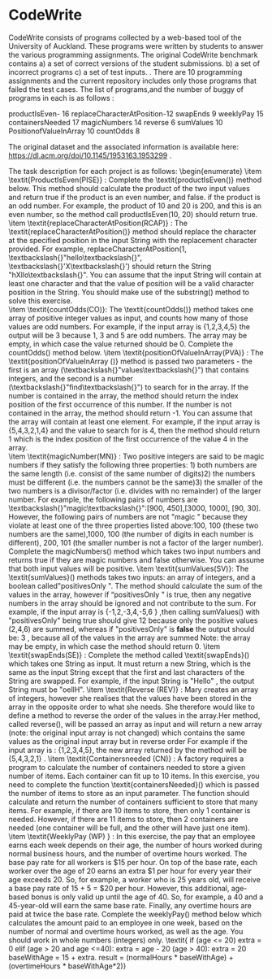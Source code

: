 # CodeWrite 
CodeWrite  consists of programs collected by  a web-based tool of the University of Auckland. These programs were written by students to answer the various programming assignments. The original CodeWrite benchmark contains a) a set of correct versions of the student submissions.  b) a set of incorrect programs c) a set of test inputs. . There are 10 programming assignments and the current repository includes only those programs that failed the test cases. The list of programs,and the number of buggy of programs in each is as follows :

productIsEven-	16
replaceCharacterAtPosition-12
swapEnds	9
weeklyPay	15
containersNeeded	17
magicNumbers	14
reverse	6
sumValues	10
PositionofValueInArray	10
countOdds	8

The original dataset and the associated information is available here: https://dl.acm.org/doi/10.1145/1953163.1953299 . 
     

 The task description for each project is as follows:
       \begin{enumerate}
            \item \textit{ProductIsEven(PISE)} : Complete the \textit{productIsEven()} method below. This method should calculate the product of the two input values and return true if the product is an even number, and false. if the product is an odd number. For example, the product of 10 and 20 is 200, and this is an even number, so the method call productIsEven(10, 20) should return true.  
            \item  \textit{replaceCharacterAtPosition(RCAP)}  : The \textit{replaceCharacterAtPosition()} method should replace the character at the specified position in the input String with the replacement character provided. For example, replaceCharacterAtPosition(1, \textbackslash{}"hello\textbackslash{}", \textbackslash{}'X\textbackslash{}') should return the String "hXllo\textbackslash{}". You can assume that the input String will contain at least one character and that the value of position will be a valid character position in the String. You should make use of the substring() method to solve this exercise.  
            \item \textit{countOdds(CO)}: The \textit{countOdds()} method takes one array of positive integer values as input, and counts how many of those values are odd numbers. For example, if the input array is \{1,2,3,4,5\} the output will be 3 because 1, 3 and 5 are odd numbers. The array may be empty, in which case the value returned should be 0. Complete the countOdds() method below. 
            \item  \textit{positionOfValueInArray(PVA)} : The \textit{positionOfValueInArray ()} method is passed two parameters - the first is an array (\textbackslash{}"values\textbackslash{}") that contains integers, and the second is a number (\textbackslash{}"find\textbackslash{}") to search for in the array. If the number is contained in the array, the method should return the index position of the first occurrence of this number. If the number is not contained in the array, the method should return -1. You can assume that the array will contain at least one element. For example, if the input array is \{5,4,3,2,1,4\} and the value to search for is 4, then the method should return 1 which is the index position of the first occurrence of the value 4 in the array.  
            \item \textit{magicNumber(MN)}  : Two positive integers are said to be magic numbers if they satisfy the following three properties: 1) both numbers are the same length (i.e. consist of the same number of digits)2) the numbers must be different (i.e. the numbers cannot be the same)3) the smaller of the two numbers is a divisor/factor (i.e. divides with no remainder) of the larger number. For example, the following pairs of numbers are \textbackslash{}"magic\textbackslash{}":[900, 450],[3000, 1000], [90, 30]. However, the following pairs of numbers are not "magic " because they violate at least one of the three properties listed above:100, 100 (these two numbers are the same),1000, 100 (the number of digits in each number is different), 200, 101 (the smaller number is not a factor of the larger number). Complete the magicNumbers() method which takes two input numbers and returns true if they are magic numbers and false otherwise. You can assume that both input values will be positive.
\item \textit{sumValues(SV)}: The \textit{sumValues}() methods takes two inputs: an array of integers, and a boolean called"positivesOnly ". The method should calculate the sum of the values in the array, however if “positivesOnly " is true, then any negative numbers in the array should be ignored and not contribute to the sum. For example, if the input array is \{-1,2,-3,4,-5,6 \} ,then calling sumValues() with "positivesOnly" being true should give 12 because only the positive values (2,4,6) are summed, whereas if "positivesOnly" is <strong>false</strong> the output should be: 3 , because all of the values in the array are summed Note: the array may be empty, in which case the method should return 0. 
\item \textit{swapEnds(SE)} : Complete the method called \textit{swapEnds}() which takes one String as input. It must return a new String, which is the same as the input String except that the first and last characters of the String are swapped. For example, if the input String is "Hello" , the output String must be "oellH". 
\item \textit{Reverse (REV)} : Mary creates an array of integers, however she realises that the values have been stored in the array in the opposite order to what she needs. She therefore would like to define a method to reverse the order of the values in the array.Her method, called reverse(), will be passed an array as input and will return a new array (note: the original input array is not changed) which contains the same values as the original input array but in reverse order For example if the input array is : \{1,2,3,4,5\}, the new array returned by the method will be \{5,4,3,2,1\} .
\item \textit{Containersneeded  (CN)} : A factory requires a program to calculate the number of containers needed to store a given number of items. Each container can fit up to 10 items. In this exercise, you need to complete the function \textit{containersNeeded}() which is passed the number of items to store as an input parameter. The function should calculate and return the number of containers sufficient to store that many items. For example, if there are 10 items to store, then only 1 container is needed. However, if there are 11 items to store, then 2 containers are needed (one container will be full, and the other will have just one item).  
\item \textit{WeeklyPay (WP) } : In this exercise, the pay that an employee earns each week depends on their age, the number of hours worked during normal business hours, and the number of overtime hours worked. The base pay  rate for all workers is \$15 per hour. On top of the base rate, each worker over the age of 20 earns an extra \$1 per hour for every year their age exceeds 20.  So, for example, a worker who is 25 years old, will receive a base pay rate of 15 + 5 = \$20 per hour.  However, this additional, age-based bonus is only valid up until the age of 40.  So, for example, a 40 and a 45-year-old will earn the same base rate. Finally, any overtime hours are paid at twice the base rate. Complete the weeklyPay()  method below which calculates the amount paid to an employee in one week, based on the number of normal and overtime hours worked, as well as the age. You should work in whole numbers (integers) only. \textit{ if (age <= 20) 	extra = 0  elif (age > 20  and age <=40): extra = age - 20  (age > 40): 	extra = 20  baseWithAge = 15 + extra. result = (normalHours * baseWithAge)  + (overtimeHours * baseWithAge*2)}
